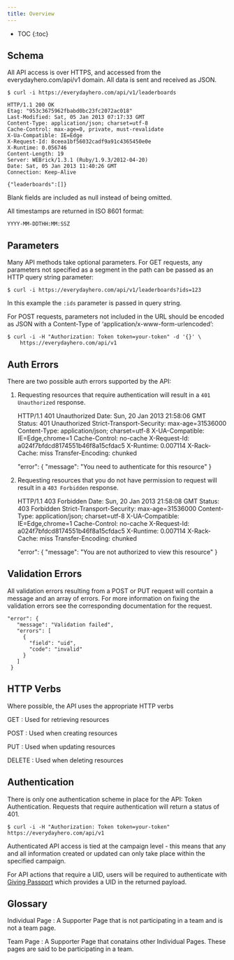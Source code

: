 ```yaml
---
title: Overview
---
```


* TOC
{:toc}

## Schema

All API access is over HTTPS, and accessed from the everydayhero.com/api/v1 domain. All data is sent and received as JSON.

    $ curl -i https://everydayhero.com/api/v1/leaderboards

    HTTP/1.1 200 OK
    Etag: "953c3675962fbabd0bc23fc2072ac018"
    Last-Modified: Sat, 05 Jan 2013 07:17:33 GMT
    Content-Type: application/json; charset=utf-8
    Cache-Control: max-age=0, private, must-revalidate
    X-Ua-Compatible: IE=Edge
    X-Request-Id: 8ceea1bf56032cadf9a91c4365450e0e
    X-Runtime: 0.056746
    Content-Length: 19
    Server: WEBrick/1.3.1 (Ruby/1.9.3/2012-04-20)
    Date: Sat, 05 Jan 2013 11:40:26 GMT
    Connection: Keep-Alive

    {"leaderboards":[]}

Blank fields are included as null instead of being omitted.

All timestamps are returned in ISO 8601 format:

    YYYY-MM-DDTHH:MM:SSZ

## Parameters

Many API methods take optional parameters. For GET requests, any
parameters not specified as a segment in the path can be passed as an
HTTP query string parameter:

    $ curl -i https://everydayhero.com/api/v1/leaderboards?ids=123

In this example the `:ids` parameter is passed in query string.

For POST requests, parameters not included in the URL should be encoded
as JSON with a Content-Type of ‘application/x-www-form-urlencoded’:

    $ curl -i -H "Authorization: Token token=your-token" -d '{}' \
        https://everydayhero.com/api/v1

## Auth Errors

There are two possible auth errors supported by the API:

1. Requesting resources that require authentication will result in a
`401 Unauthorized` response.

    HTTP/1.1 401 Unauthorized
    Date: Sun, 20 Jan 2013 21:58:06 GMT
    Status: 401 Unauthorized
    Strict-Transport-Security: max-age=31536000
    Content-Type: application/json; charset=utf-8
    X-UA-Compatible: IE=Edge,chrome=1
    Cache-Control: no-cache
    X-Request-Id: a024f7bfdcd8174551b46f8a15cfdac5
    X-Runtime: 0.007114
    X-Rack-Cache: miss
    Transfer-Encoding: chunked

    "error": {
      "message": "You need to authenticate for this resource"
    }

2. Requesting resources that you do not have permission to request will
result in a `403 Forbidden` response.

    HTTP/1.1 403 Forbidden
    Date: Sun, 20 Jan 2013 21:58:08 GMT
    Status: 403 Forbidden
    Strict-Transport-Security: max-age=31536000
    Content-Type: application/json; charset=utf-8
    X-UA-Compatible: IE=Edge,chrome=1
    Cache-Control: no-cache
    X-Request-Id: a024f7bfdcd8174551b46f8a15cfdac5
    X-Runtime: 0.007114
    X-Rack-Cache: miss
    Transfer-Encoding: chunked

    "error": {
      "message": "You are not authorized to view this resource"
    }

## Validation Errors

All validation errors resulting from a POST or PUT request will contain
a message and an array of errors. For more information on fixing the
validation errors see the corresponding documentation for the request.

    "error": {
       "message": "Validation failed",
       "errors": [
         {
           "field": "uid",
           "code": "invalid"
         }
       ]
     }

## HTTP Verbs

Where possible, the API uses the appropriate HTTP verbs

GET
: Used for retrieving resources

POST
: Used when creating resources

PUT
: Used when updating resources

DELETE
: Used when deleting resources

## Authentication

There is only one authentication scheme in place for the API: Token
Authentication. Requests that require authentication will return a
status of 401.

    $ curl -i -H "Authorization: Token token=your-token" https://everydayhero.com/api/v1

Authenticated API access is tied at the campaign level - this means that
any and all information created or updated can only take place within
the specified campaign.

For API actions that require a UID, users will be required to authenticate with [Giving Passport](/integration/#how-to-authenticate-with-everyday-heros-giving-passport) which provides a UID in the returned payload.

## Glossary

Individual Page
: A Supporter Page that is not participating in a team and is not a
team page.

Team Page
: A Supporter Page that conatains other Individual Pages. These pages
are said to be participating in a team.
